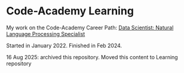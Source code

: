 # Code-Academy Learning

My work on the Code-Academy Career Path: [Data Scientist: Natural Language Processing Specialist](https://www.codecademy.com/learn/paths/data-science-nlp)

Started in January 2022. Finished in Feb 2024.

16 Aug 2025: archived this repository. Moved this content to Learning repository